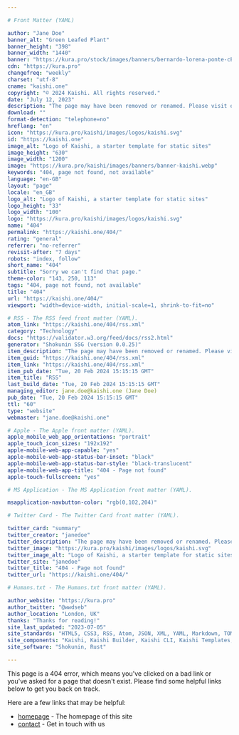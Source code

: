 ```yaml
---

# Front Matter (YAML)

author: "Jane Doe"
banner_alt: "Green Leafed Plant"
banner_height: "398"
banner_width: "1440"
banner: "https://kura.pro/stock/images/banners/bernardo-lorena-ponte-cEp2Tow6XKk.webp"
cdn: "https://kura.pro"
changefreq: "weekly"
charset: "utf-8"
cname: "kaishi.one"
copyright: "© 2024 Kaishi. All rights reserved."
date: "July 12, 2023"
description: "The page may have been removed or renamed. Please visit our homepage for more information."
download: ""
format-detection: "telephone=no"
hreflang: "en"
icon: "https://kura.pro/kaishi/images/logos/kaishi.svg"
id: "https://kaishi.one"
image_alt: "Logo of Kaishi, a starter template for static sites"
image_height: "630"
image_width: "1200"
image: "https://kura.pro/kaishi/images/banners/banner-kaishi.webp"
keywords: "404, page not found, not available"
language: "en-GB"
layout: "page"
locale: "en_GB"
logo_alt: "Logo of Kaishi, a starter template for static sites"
logo_height: "33"
logo_width: "100"
logo: "https://kura.pro/kaishi/images/logos/kaishi.svg"
name: "404"
permalink: "https://kaishi.one/404/"
rating: "general"
referrer: "no-referrer"
revisit-after: "7 days"
robots: "index, follow"
short_name: "404"
subtitle: "Sorry we can't find that page."
theme-color: "143, 250, 113"
tags: "404, page not found, not available"
title: "404"
url: "https://kaishi.one/404/"
viewport: "width=device-width, initial-scale=1, shrink-to-fit=no"

# RSS - The RSS feed front matter (YAML).
atom_link: "https://kaishi.one/404/rss.xml"
category: "Technology"
docs: "https://validator.w3.org/feed/docs/rss2.html"
generator: "Shokunin SSG (version 0.0.25)"
item_description: "The page may have been removed or renamed. Please visit our homepage for more information."
item_guid: "https://kaishi.one/404/rss.xml"
item_link: "https://kaishi.one/404/rss.xml"
item_pub_date: "Tue, 20 Feb 2024 15:15:15 GMT"
item_title: "RSS"
last_build_date: "Tue, 20 Feb 2024 15:15:15 GMT"
managing_editor: jane.doe@kaishi.one (Jane Doe)
pub_date: "Tue, 20 Feb 2024 15:15:15 GMT"
ttl: "60"
type: "website"
webmaster: "jane.doe@kaishi.one"

# Apple - The Apple front matter (YAML).
apple_mobile_web_app_orientations: "portrait"
apple_touch_icon_sizes: "192x192"
apple-mobile-web-app-capable: "yes"
apple-mobile-web-app-status-bar-inset: "black"
apple-mobile-web-app-status-bar-style: "black-translucent"
apple-mobile-web-app-title: "404 - Page not found"
apple-touch-fullscreen: "yes"

# MS Application - The MS Application front matter (YAML).

msapplication-navbutton-color: "rgb(0,102,204)"

# Twitter Card - The Twitter Card front matter (YAML).

twitter_card: "summary"
twitter_creator: "janedoe"
twitter_description: "The page may have been removed or renamed. Please visit our homepage for more information."
twitter_image: "https://kura.pro/kaishi/images/logos/kaishi.svg"
twitter_image_alt: "Logo of Kaishi, a starter template for static sites"
twitter_site: "janedoe"
twitter_title: "404 - Page not found"
twitter_url: "https://kaishi.one/404/"

# Humans.txt - The Humans.txt front matter (YAML).

author_website: "https://kura.pro"
author_twitter: "@wwdseb"
author_location: "London, UK"
thanks: "Thanks for reading!"
site_last_updated: "2023-07-05"
site_standards: "HTML5, CSS3, RSS, Atom, JSON, XML, YAML, Markdown, TOML"
site_components: "Kaishi, Kaishi Builder, Kaishi CLI, Kaishi Templates, Kaishi Themes"
site_software: "Shokunin, Rust"

---
```


This page is a 404 error, which means you've clicked on a bad link or you've
asked for a page that doesn't exist. Please find some helpful links below to
get you back on track.

Here are a few links that may be helpful:

- [homepage](/) - The homepage of this site
- [contact](/contact/) - Get in touch with us
